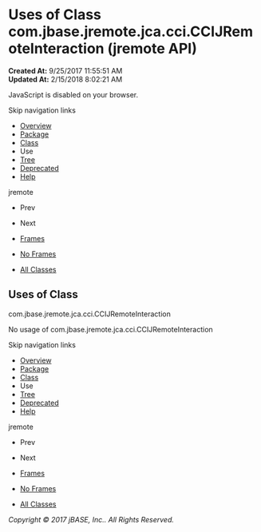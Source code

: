 # Uses of Class com.jbase.jremote.jca.cci.CCIJRemoteInteraction (jremote   API)

**Created At:** 9/25/2017 11:55:51 AM  
**Updated At:** 2/15/2018 8:02:21 AM  

<!--<br>    try {<br>        if (location.href.indexOf('is-external=true') == -1) {<br>            parent.document.title="Uses of Class com.jbase.jremote.jca.cci.CCIJRemoteInteraction (jremote   API)";<br>        }<br>    }<br>    catch(err) {<br>    }<br>//-->
JavaScript is disabled on your browser.

Skip navigation links

- [Overview](../../../../../../overview-summary.html)
- [Package](/39259-cci/com_jbase_jremote_jca_cci_package-summary)
- [Class](/39259-cci/com_jbase_jremote_jca_cci_CCIJRemoteInteraction "class in com.jbase.jremote.jca.cci")
- Use
- [Tree](/39259-cci/com_jbase_jremote_jca_cci_package-tree)
- [Deprecated](../../../../../../deprecated-list.html)
- [Help](../../../../../../help-doc.html)


jremote <br>

- Prev
- Next


- [Frames](../../../../../../index.html?com/jbase/jremote/jca/cci/class-use//39260-class-use/com_jbase_jremote_jca_cci_class-use_CCIJRemoteInteraction)
- [No Frames](/39260-class-use/com_jbase_jremote_jca_cci_class-use_CCIJRemoteInteraction)


- [All Classes](../../../../../../allclasses-noframe.html)


<!--<br>  allClassesLink = document.getElementById("allclasses\_navbar\_top");<br>  if(window==top) {<br>    allClassesLink.style.display = "block";<br>  }<br>  else {<br>    allClassesLink.style.display = "none";<br>  }<br>  //-->

## Uses of Class
com.jbase.jremote.jca.cci.CCIJRemoteInteraction

No usage of com.jbase.jremote.jca.cci.CCIJRemoteInteraction

Skip navigation links

- [Overview](../../../../../../overview-summary.html)
- [Package](/39259-cci/com_jbase_jremote_jca_cci_package-summary)
- [Class](/39259-cci/com_jbase_jremote_jca_cci_CCIJRemoteInteraction "class in com.jbase.jremote.jca.cci")
- Use
- [Tree](/39259-cci/com_jbase_jremote_jca_cci_package-tree)
- [Deprecated](../../../../../../deprecated-list.html)
- [Help](../../../../../../help-doc.html)


jremote <br>

- Prev
- Next


- [Frames](../../../../../../index.html?com/jbase/jremote/jca/cci/class-use//39260-class-use/com_jbase_jremote_jca_cci_class-use_CCIJRemoteInteraction)
- [No Frames](/39260-class-use/com_jbase_jremote_jca_cci_class-use_CCIJRemoteInteraction)


- [All Classes](../../../../../../allclasses-noframe.html)


<!--<br>  allClassesLink = document.getElementById("allclasses\_navbar\_bottom");<br>  if(window==top) {<br>    allClassesLink.style.display = "block";<br>  }<br>  else {<br>    allClassesLink.style.display = "none";<br>  }<br>  //-->

*Copyright © 2017 jBASE, Inc.. All Rights Reserved.*
